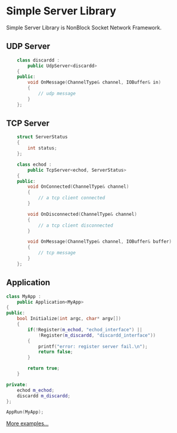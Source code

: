 # Simple Server Library

Simple Server Library is NonBlock Socket Network Framework.

## UDP Server ##
```c++
    class discardd :
        public UdpServer<discardd>
    {
    public:
        void OnMessage(ChannelType& channel, IOBuffer& in)
        {
            // udp message
        }
    };
```

## TCP Server ##
```c++
    struct ServerStatus
    {
        int status;
    };

    class echod :
        public TcpServer<echod, ServerStatus>
    {
    public:
        void OnConnected(ChannelType& channel)
        {
            // a tcp client connected
        }

        void OnDisconnected(ChannelType& channel)
        {
            // a tcp client disconnected
        }

        void OnMessage(ChannelType& channel, IOBuffer& buffer)
        {
            // tcp message
        }
    };
```

## Application ##
```c++
class MyApp :
    public Application<MyApp>
{
public:
    bool Initialize(int argc, char* argv[])
    {
        if(!Register(m_echod, "echod_interface") ||
            !Register(m_discardd, "discardd_interface"))
        {
            printf("error: register server fail.\n");
            return false;
        }

        return true;
    }

private:
    echod m_echod;
    discardd m_discardd;
};

AppRun(MyApp);
```

[More examples...][1]

  [1]: https://github.com/NickeyWoo/libsimplesvr/tree/master/examples











